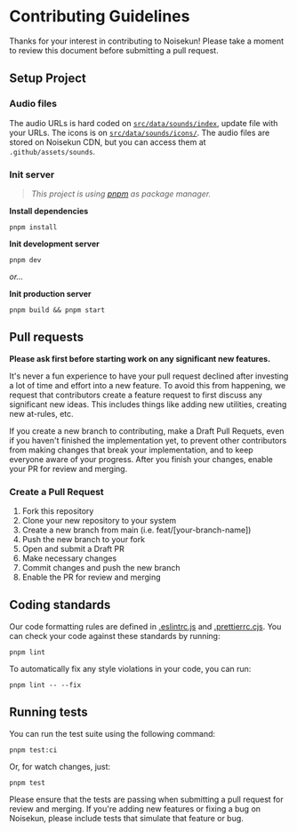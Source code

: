 # Contributing Guidelines

Thanks for your interest in contributing to Noisekun! Please take a moment to review this document before submitting a pull request.

## Setup Project

### Audio files

The audio URLs is hard coded on [`src/data/sounds/index`](src/data/sounds/), update file with your URLs.
The icons is on [`src/data/sounds/icons/`](src/data/sounds/icons/).
The audio files are stored on Noisekun CDN, but you can access them at `.github/assets/sounds`.

### Init server

> _This project is using [pnpm](https://pnpm.io) as package manager._

**Install dependencies**

```
pnpm install
```

**Init development server**

```
pnpm dev
```

_or..._

**Init production server**

```
pnpm build && pnpm start
```

## Pull requests

**Please ask first before starting work on any significant new features.**

It's never a fun experience to have your pull request declined after investing a lot of time and effort into a new feature. To avoid this from happening, we request that contributors create a feature request to first discuss any significant new ideas. This includes things like adding new utilities, creating new at-rules, etc.

If you create a new branch to contributing, make a Draft Pull Requets, even if you haven't finished the implementation yet, to prevent other contributors from making changes that break your implementation, and to keep everyone aware of your progress. After you finish your changes, enable your PR for review and merging.

### Create a Pull Request

1. Fork this repository
2. Clone your new repository to your system
3. Create a new branch from main (i.e. feat/[your-branch-name])
4. Push the new branch to your fork
5. Open and submit a Draft PR
5. Make necessary changes
6. Commit changes and push the new branch
7. Enable the PR for review and merging

## Coding standards

Our code formatting rules are defined in [.eslintrc.js](https://github.com/mateusfg7/Noisekun/blob/main/.eslintrc.js) and [.prettierrc.cjs](https://github.com/mateusfg7/Noisekun/blob/main/.prettierrc.cjs). You can check your code against these standards by running:
```
pnpm lint
```
To automatically fix any style violations in your code, you can run:
```
pnpm lint -- --fix
```

## Running tests
You can run the test suite using the following command:
```
pnpm test:ci
```
Or, for watch changes, just:
```
pnpm test
```
Please ensure that the tests are passing when submitting a pull request for review and merging. If you're adding new features or fixing a bug on Noisekun, please include tests that simulate that feature or bug.
